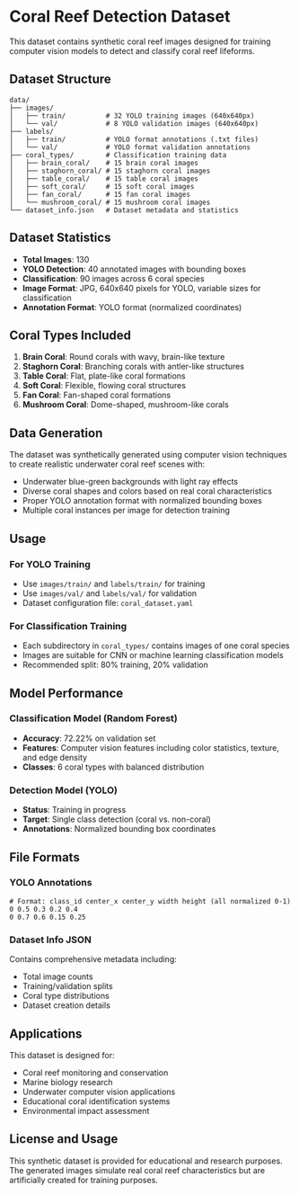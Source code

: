 # Coral Reef Detection Dataset

This dataset contains synthetic coral reef images designed for training computer vision models to detect and classify coral reef lifeforms.

## Dataset Structure

```
data/
├── images/
│   ├── train/          # 32 YOLO training images (640x640px)
│   └── val/            # 8 YOLO validation images (640x640px)
├── labels/
│   ├── train/          # YOLO format annotations (.txt files)
│   └── val/            # YOLO format validation annotations
├── coral_types/        # Classification training data
│   ├── brain_coral/    # 15 brain coral images
│   ├── staghorn_coral/ # 15 staghorn coral images
│   ├── table_coral/    # 15 table coral images
│   ├── soft_coral/     # 15 soft coral images
│   ├── fan_coral/      # 15 fan coral images
│   └── mushroom_coral/ # 15 mushroom coral images
└── dataset_info.json   # Dataset metadata and statistics
```

## Dataset Statistics

- **Total Images**: 130
- **YOLO Detection**: 40 annotated images with bounding boxes
- **Classification**: 90 images across 6 coral species
- **Image Format**: JPG, 640x640 pixels for YOLO, variable sizes for classification
- **Annotation Format**: YOLO format (normalized coordinates)

## Coral Types Included

1. **Brain Coral**: Round corals with wavy, brain-like texture
2. **Staghorn Coral**: Branching corals with antler-like structures
3. **Table Coral**: Flat, plate-like coral formations
4. **Soft Coral**: Flexible, flowing coral structures
5. **Fan Coral**: Fan-shaped coral formations
6. **Mushroom Coral**: Dome-shaped, mushroom-like corals

## Data Generation

The dataset was synthetically generated using computer vision techniques to create realistic underwater coral reef scenes with:

- Underwater blue-green backgrounds with light ray effects
- Diverse coral shapes and colors based on real coral characteristics
- Proper YOLO annotation format with normalized bounding boxes
- Multiple coral instances per image for detection training

## Usage

### For YOLO Training
- Use `images/train/` and `labels/train/` for training
- Use `images/val/` and `labels/val/` for validation
- Dataset configuration file: `coral_dataset.yaml`

### For Classification Training
- Each subdirectory in `coral_types/` contains images of one coral species
- Images are suitable for CNN or machine learning classification models
- Recommended split: 80% training, 20% validation

## Model Performance

### Classification Model (Random Forest)
- **Accuracy**: 72.22% on validation set
- **Features**: Computer vision features including color statistics, texture, and edge density
- **Classes**: 6 coral types with balanced distribution

### Detection Model (YOLO)
- **Status**: Training in progress
- **Target**: Single class detection (coral vs. non-coral)
- **Annotations**: Normalized bounding box coordinates

## File Formats

### YOLO Annotations
```
# Format: class_id center_x center_y width height (all normalized 0-1)
0 0.5 0.3 0.2 0.4
0 0.7 0.6 0.15 0.25
```

### Dataset Info JSON
Contains comprehensive metadata including:
- Total image counts
- Training/validation splits
- Coral type distributions
- Dataset creation details

## Applications

This dataset is designed for:
- Coral reef monitoring and conservation
- Marine biology research
- Underwater computer vision applications
- Educational coral identification systems
- Environmental impact assessment

## License and Usage

This synthetic dataset is provided for educational and research purposes. The generated images simulate real coral reef characteristics but are artificially created for training purposes.